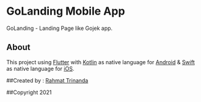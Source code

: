 # GoLanding Mobile App

GoLanding - Landing Page like Gojek app.

## About

This project using [Flutter](https://flutter.dev/) 
with [Kotlin](https://kotlinlang.org/) as native language for [Android](https://www.android.com/) 
&  [Swift](https://swift.org/) as native language for [iOS](https://www.apple.com/ios/).

##Created by :
[Rahmat Trinanda](https://www.linkedin.com/in/rahmat-trinanda/)

##Copyright 2021